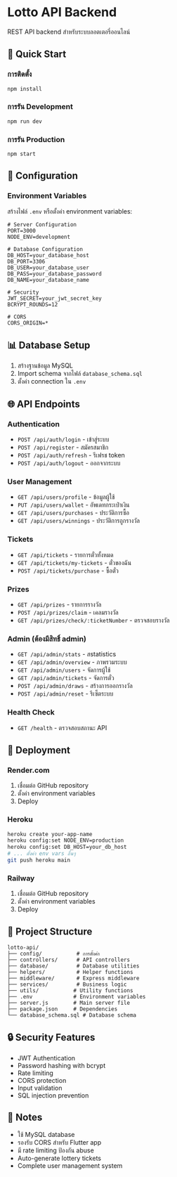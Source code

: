 # Lotto API Backend

REST API backend สำหรับระบบลอตเตอรี่ออนไลน์

## 🚀 Quick Start

### การติดตั้ง
```bash
npm install
```

### การรัน Development
```bash
npm run dev
```

### การรัน Production
```bash
npm start
```

## 🔧 Configuration

### Environment Variables
สร้างไฟล์ `.env` หรือตั้งค่า environment variables:

```env
# Server Configuration
PORT=3000
NODE_ENV=development

# Database Configuration
DB_HOST=your_database_host
DB_PORT=3306
DB_USER=your_database_user
DB_PASS=your_database_password
DB_NAME=your_database_name

# Security
JWT_SECRET=your_jwt_secret_key
BCRYPT_ROUNDS=12

# CORS
CORS_ORIGIN=*
```

## 📊 Database Setup

1. สร้างฐานข้อมูล MySQL
2. Import schema จากไฟล์ `database_schema.sql`
3. ตั้งค่า connection ใน `.env`

## 🌐 API Endpoints

### Authentication
- `POST /api/auth/login` - เข้าสู่ระบบ
- `POST /api/register` - สมัครสมาชิก
- `POST /api/auth/refresh` - รีเฟรช token
- `POST /api/auth/logout` - ออกจากระบบ

### User Management
- `GET /api/users/profile` - ข้อมูลผู้ใช้
- `PUT /api/users/wallet` - อัพเดทกระเป๋าเงิน
- `GET /api/users/purchases` - ประวัติการซื้อ
- `GET /api/users/winnings` - ประวัติการถูกรางวัล

### Tickets
- `GET /api/tickets` - รายการตั๋วทั้งหมด
- `GET /api/tickets/my-tickets` - ตั๋วของฉัน
- `POST /api/tickets/purchase` - ซื้อตั๋ว

### Prizes
- `GET /api/prizes` - รายการรางวัล
- `POST /api/prizes/claim` - เคลมรางวัล
- `GET /api/prizes/check/:ticketNumber` - ตรวจสอบรางวัล

### Admin (ต้องมีสิทธิ์ admin)
- `GET /api/admin/stats` - สstatistics
- `GET /api/admin/overview` - ภาพรวมระบบ
- `GET /api/admin/users` - จัดการผู้ใช้
- `GET /api/admin/tickets` - จัดการตั๋ว
- `POST /api/admin/draws` - สร้างการออกรางวัล
- `POST /api/admin/reset` - รีเซ็ตระบบ

### Health Check
- `GET /health` - ตรวจสอบสถานะ API

## 🚀 Deployment

### Render.com
1. เชื่อมต่อ GitHub repository
2. ตั้งค่า environment variables
3. Deploy

### Heroku
```bash
heroku create your-app-name
heroku config:set NODE_ENV=production
heroku config:set DB_HOST=your_db_host
# ... ตั้งค่า env vars อื่นๆ
git push heroku main
```

### Railway
1. เชื่อมต่อ GitHub repository
2. ตั้งค่า environment variables
3. Deploy

## 📁 Project Structure

```
lotto-api/
├── config/           # การตั้งค่า
├── controllers/      # API controllers
├── database/         # Database utilities
├── helpers/          # Helper functions
├── middleware/       # Express middleware
├── services/         # Business logic
├── utils/           # Utility functions
├── .env             # Environment variables
├── server.js        # Main server file
├── package.json     # Dependencies
└── database_schema.sql # Database schema
```

## 🔒 Security Features

- JWT Authentication
- Password hashing with bcrypt
- Rate limiting
- CORS protection
- Input validation
- SQL injection prevention

## 📝 Notes

- ใช้ MySQL database
- รองรับ CORS สำหรับ Flutter app
- มี rate limiting ป้องกัน abuse
- Auto-generate lottery tickets
- Complete user management system